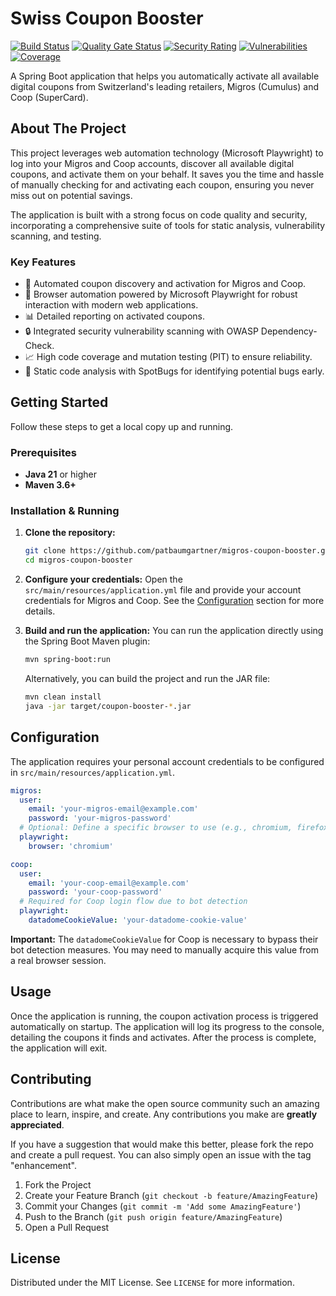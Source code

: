 # Swiss Coupon Booster

[![Build Status](https://github.com/patbaumgartner/migros-coupon-booster/actions/workflows/ci.yml/badge.svg)](https://github.com/patbaumgartner/migros-coupon-booster/actions/workflows/ci.yml)
[![Quality Gate Status](https://sonarcloud.io/api/project_badges/measure?project=patbaumgartner_migros-coupon-booster&metric=alert_status)](https://sonarcloud.io/summary/new_code?id=patbaumgartner_migros-coupon-booster)
[![Security Rating](https://sonarcloud.io/api/project_badges/measure?project=patbaumgartner_migros-coupon-booster&metric=security_rating)](https://sonarcloud.io/summary/new_code?id=patbaumgartner_migros-coupon-booster)
[![Vulnerabilities](https://sonarcloud.io/api/project_badges/measure?project=patbaumgartner_migros-coupon-booster&metric=vulnerabilities)](https://sonarcloud.io/summary/new_code?id=patbaumgartner_migros-coupon-booster)
[![Coverage](https://sonarcloud.io/api/project_badges/measure?project=patbaumgartner_migros-coupon-booster&metric=coverage)](https://sonarcloud.io/summary/new_code?id=patbaumgartner_migros-coupon-booster)

A Spring Boot application that helps you automatically activate all available digital coupons from Switzerland's leading retailers, Migros (Cumulus) and Coop (SuperCard).

## About The Project

This project leverages web automation technology (Microsoft Playwright) to log into your Migros and Coop accounts, discover all available digital coupons, and activate them on your behalf. It saves you the time and hassle of manually checking for and activating each coupon, ensuring you never miss out on potential savings.

The application is built with a strong focus on code quality and security, incorporating a comprehensive suite of tools for static analysis, vulnerability scanning, and testing.

### Key Features

- 🎫 Automated coupon discovery and activation for Migros and Coop.
- 🤖 Browser automation powered by Microsoft Playwright for robust interaction with modern web applications.
- 📊 Detailed reporting on activated coupons.
- 🔒 Integrated security vulnerability scanning with OWASP Dependency-Check.
- 📈 High code coverage and mutation testing (PIT) to ensure reliability.
- 🎯 Static code analysis with SpotBugs for identifying potential bugs early.

## Getting Started

Follow these steps to get a local copy up and running.

### Prerequisites

- **Java 21** or higher
- **Maven 3.6+**

### Installation & Running

1.  **Clone the repository:**
    ```sh
    git clone https://github.com/patbaumgartner/migros-coupon-booster.git
    cd migros-coupon-booster
    ```

2.  **Configure your credentials:**
    Open the `src/main/resources/application.yml` file and provide your account credentials for Migros and Coop. See the [Configuration](#configuration) section for more details.

3.  **Build and run the application:**
    You can run the application directly using the Spring Boot Maven plugin:
    ```sh
    mvn spring-boot:run
    ```
    Alternatively, you can build the project and run the JAR file:
    ```sh
    mvn clean install
    java -jar target/coupon-booster-*.jar
    ```

## Configuration

The application requires your personal account credentials to be configured in `src/main/resources/application.yml`.

```yaml
migros:
  user:
    email: 'your-migros-email@example.com'
    password: 'your-migros-password'
  # Optional: Define a specific browser to use (e.g., chromium, firefox, webkit)
  playwright:
    browser: 'chromium'

coop:
  user:
    email: 'your-coop-email@example.com'
    password: 'your-coop-password'
  # Required for Coop login flow due to bot detection
  playwright:
    datadomeCookieValue: 'your-datadome-cookie-value'
```

**Important:** The `datadomeCookieValue` for Coop is necessary to bypass their bot detection measures. You may need to manually acquire this value from a real browser session.

## Usage

Once the application is running, the coupon activation process is triggered automatically on startup. The application will log its progress to the console, detailing the coupons it finds and activates. After the process is complete, the application will exit.

## Contributing

Contributions are what make the open source community such an amazing place to learn, inspire, and create. Any contributions you make are **greatly appreciated**.

If you have a suggestion that would make this better, please fork the repo and create a pull request. You can also simply open an issue with the tag "enhancement".

1.  Fork the Project
2.  Create your Feature Branch (`git checkout -b feature/AmazingFeature`)
3.  Commit your Changes (`git commit -m 'Add some AmazingFeature'`)
4.  Push to the Branch (`git push origin feature/AmazingFeature`)
5.  Open a Pull Request

## License

Distributed under the MIT License. See `LICENSE` for more information.
